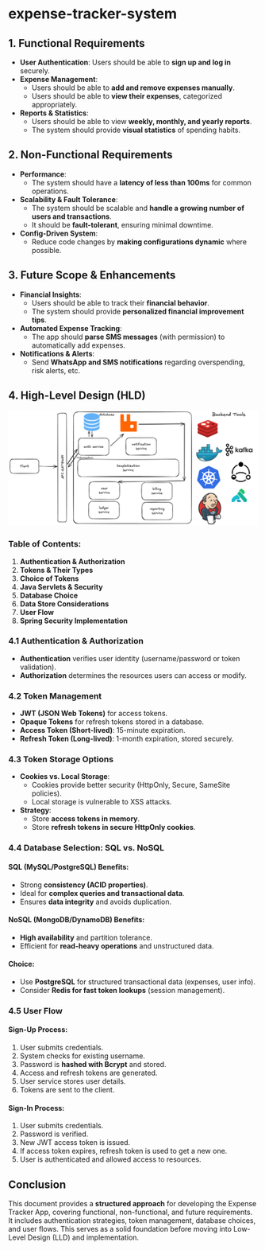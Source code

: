 # expense-tracker-system

## 1. Functional Requirements
- **User Authentication**: Users should be able to **sign up and log in** securely.
- **Expense Management**:
  - Users should be able to **add and remove expenses manually**.
  - Users should be able to **view their expenses**, categorized appropriately.
- **Reports & Statistics**:
  - Users should be able to view **weekly, monthly, and yearly reports**.
  - The system should provide **visual statistics** of spending habits.

## 2. Non-Functional Requirements
- **Performance**:
  - The system should have a **latency of less than 100ms** for common operations.
- **Scalability & Fault Tolerance**:
  - The system should be scalable and **handle a growing number of users and transactions**.
  - It should be **fault-tolerant**, ensuring minimal downtime.
- **Config-Driven System**:
  - Reduce code changes by **making configurations dynamic** where possible.

## 3. Future Scope & Enhancements
- **Financial Insights**:
  - Users should be able to track their **financial behavior**.
  - The system should provide **personalized financial improvement tips**.
- **Automated Expense Tracking**:
  - The app should **parse SMS messages** (with permission) to automatically add expenses.
- **Notifications & Alerts**:
  - Send **WhatsApp and SMS notifications** regarding overspending, risk alerts, etc.

## 4. High-Level Design (HLD)
![HLD-Design](assets/expense-tracker-hld.png)

### Table of Contents:
1. **Authentication & Authorization**
2. **Tokens & Their Types**
3. **Choice of Tokens**
4. **Java Servlets & Security**
5. **Database Choice**
6. **Data Store Considerations**
7. **User Flow**
8. **Spring Security Implementation**

### 4.1 Authentication & Authorization
- **Authentication** verifies user identity (username/password or token validation).
- **Authorization** determines the resources users can access or modify.

### 4.2 Token Management
- **JWT (JSON Web Tokens)** for access tokens.
- **Opaque Tokens** for refresh tokens stored in a database.
- **Access Token (Short-lived)**: 15-minute expiration.
- **Refresh Token (Long-lived)**: 1-month expiration, stored securely.

### 4.3 Token Storage Options
- **Cookies vs. Local Storage**:
  - Cookies provide better security (HttpOnly, Secure, SameSite policies).
  - Local storage is vulnerable to XSS attacks.
- **Strategy**:
  - Store **access tokens in memory**.
  - Store **refresh tokens in secure HttpOnly cookies**.

### 4.4 Database Selection: SQL vs. NoSQL
#### **SQL (MySQL/PostgreSQL) Benefits**:
- Strong **consistency (ACID properties)**.
- Ideal for **complex queries and transactional data**.
- Ensures **data integrity** and avoids duplication.

#### **NoSQL (MongoDB/DynamoDB) Benefits**:
- **High availability** and partition tolerance.
- Efficient for **read-heavy operations** and unstructured data.

#### **Choice:**
- Use **PostgreSQL** for structured transactional data (expenses, user info).
- Consider **Redis for fast token lookups** (session management).

### 4.5 User Flow
#### **Sign-Up Process**:
1. User submits credentials.
2. System checks for existing username.
3. Password is **hashed with Bcrypt** and stored.
4. Access and refresh tokens are generated.
5. User service stores user details.
6. Tokens are sent to the client.

#### **Sign-In Process**:
1. User submits credentials.
2. Password is verified.
3. New JWT access token is issued.
4. If access token expires, refresh token is used to get a new one.
5. User is authenticated and allowed access to resources.

## Conclusion
This document provides a **structured approach** for developing the Expense Tracker App, covering functional, non-functional, and future requirements. It includes authentication strategies, token management, database choices, and user flows. This serves as a solid foundation before moving into Low-Level Design (LLD) and implementation.

